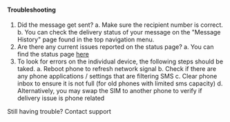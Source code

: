 #### Troubleshooting ###


1. Did the message get sent?
        a. Make sure the recipient number is correct.
        b. You can check the delivery status of your message on the "Message History" page found in the top navigation menu.
2. Are there any current issues reported on the status page?
        a. You can find the status page [here](https://www.google.com)
3. To look for errors on the individual device, the following steps should be taked.
        a. Reboot phone to refresh network signal
        b. Check if there are any phone applications / settings that are filtering SMS
        c. Clear phone inbox to ensure it is not full (for old phones with limited sms capacity)
        d. Alternatively, you may swap the SIM to another phone to verify if delivery issue is phone related

Still having trouble?
Contact support
